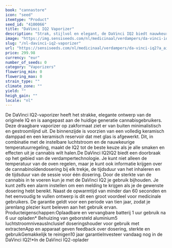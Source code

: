 ```yaml
---
book: "cannastore"
icon: "seed"
itemtype: "Product"
seed_id: "4100066"
title: "DaVinci IQ2 Vaporizer"
description: "Strak, stijlvol en elegant, de DaVinci IQ2 biedt nauwkeurige controle en uitzonderlijke smaken. ✔Draagbaar ✔Krachtig ✔Vervangbare batterij. Koop de jouwe."
image: "https://img.sensiseeds.com/nl/medicinaal/verdampers/da-vinci-iq2-image.png"
slug: "/nl-davinci-iq2-vaporizer"
url: "https://sensiseeds.com/nl/medicinaal/verdampers/da-vinci-iq2?a_aid=cannastore"
price: 299.98
currency: "eur"
number_of_seeds: 0
category: "Vaporizers"
flowering_min: 0
flowering_max: 0
strain_type: ""
climate_zone: ""
yield: ""
heigh_gain: ""
locale: "nl"
---
```

De DaVinci IQ2-vaporizer heeft het strakke, elegante ontwerp van de originele IQ en is aangepast aan de huidige generatie cannabisgebruikers. Deze draagbare vaporizer op zakformaat ziet er van buiten minimalistisch en gestroomlijnd uit. De binnenzijde is voorzien van een volledig keramisch damppad en een keramisch reservoir dat met glas is afgewerkt. Dit, in combinatie met de instelbare luchtstroom en de nauwkeurige temperatuurregeling, maakt de IQ2 tot de beste keuze als je alle smaken en effecten uit je cannabis wilt halen.De DaVinci IQ2IQ2 biedt een doorbraak op het gebied van de verdampertechnologie. Je kunt niet alleen de temperatuur van de oven regelen, maar je kunt ook informatie krijgen over de cannabinoïdendosering bij elk trekje, de tijdsduur van het inhaleren en de tijdsduur van de sessie voor één dosering. Door de sterkte van de cannabis in te voeren kun je met de DaVinci IQ2 je gebruik bijhouden. Je kunt zelfs een alarm instellen om een melding te krijgen als je de gewenste dosering hebt bereikt. Naast de opwarmtijd van minder dan 60 seconden en het eenvoudig te vullen ontwerp is dit een groot voordeel voor medicinale gebruikers. De garantie geldt voor een periode van tien jaar, zodat je jarenlang plezier kunt beleven aan het gebruik ervan. Producteigenschappen:Oplaadbare en vervangbare batterij 1 uur gebruik na 6 uur opladen* Behuizing van geborsteld aluminium5 luchtstroomniveausInclusief doseringshouder voor gebruik met extractenApp en apparaat geven feedback over dosering, sterkte en gebruikGemakkelijk te reinigen10 jaar garantieInvesteer vandaag nog in de DaVinci IQ2!*In de DaVinci IQ2-oplader
